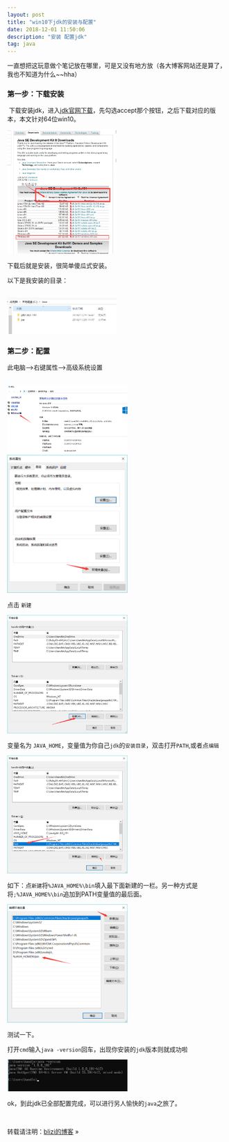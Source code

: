 ```yaml
---
layout: post
title: "win10下jdk的安装与配置"
date: 2018-12-01 11:50:06 
description: "安装 配置jdk"
tag: java
---
```




​	一直想把这玩意做个笔记放在哪里，可是又没有地方放（各大博客网站还是算了，我也不知道为什么~~hha）

### 第一步：下载安装

​	下载安装jdk，进入[jdk官网下载](https://www.oracle.com/technetwork/java/javase/downloads/jdk8-downloads-2133151.html )，先勾选accept那个按钮，之后下载对应的版本，本文针对64位win10。

<img src="/images/posts/jdk/1543636110345.png" width="50%" height="50%"> 

下载后就是安装，很简单傻瓜式安装。

以下是我安装的目录：

<br/>

<img src="/images/posts/jdk/1543634600539.png" width="50%" height="50%"> 

<br/>

### 第二步：配置

此电脑-->右键属性-->高级系统设置

<br/>

<img src="/images/posts/jdk/1543634704080.png" width="55%" height="55%">

<img src="/images/posts/jdk/1543634727555.png" width="55%" height="55%">

<p/>

点击  `新建`

<img src="/images/posts/jdk/1543634855205.png" width="55%" height="55%">

<p/>

变量名为  `JAVA_HOME`，变量值为你自己`jdk`的`安装目录`，双击打开`PATH`,或者点`编辑`<br/>

<img src="/images/posts/jdk/1543635155944.png" width="55%" height="55%">



如下：点`新建`将`%JAVA_HOME%\bin`填入最下面新建的一栏。另一种方式是将`;%JAVA_HOME%\bin`追加到PATH变量值的最后面。

<img src="/images/posts/jdk/1543635370456.png" width="55%" height="55%">

<br/>

测试一下。

打开`cmd`输入`java -version`回车，出现你安装的`jdk`版本则就成功啦<br/>

<img src="/images/posts/jdk/1543635612002.png" width="55%" height="55%">

ok，到此jdk已全部配置完成，可以进行另人愉快的`java`之旅了。

<br>

转载请注明：[blizi的博客](http://blizi.github.io) » 